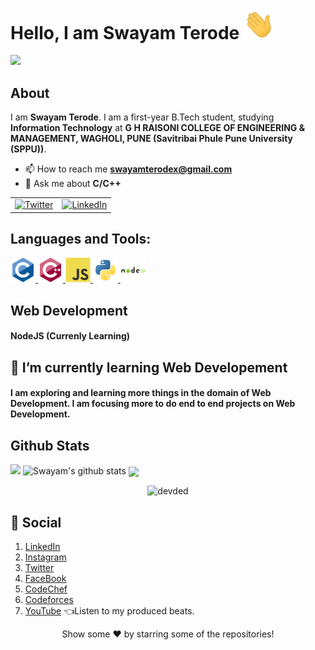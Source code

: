 # Hello, I am Swayam Terode <img src="https://raw.githubusercontent.com/ABSphreak/ABSphreak/master/gifs/Hi.gif" width="50px">

![](https://activity-graph.herokuapp.com/graph?username=swayamterode&theme=react-dark&hide_border=true&area=true)


## About

I am **Swayam Terode**. I am a first-year B.Tech student, studying **Information Technology** at **G H RAISONI COLLEGE OF ENGINEERING & MANAGEMENT, WAGHOLI, PUNE (Savitribai Phule Pune University (SPPU))**.

-  📫 How to reach me **swayamterodex@gmail.com**
-  💬 Ask me about **C/C++**

<table>
  <tr>
    <td><a href="https://twitter.com/swayamterode"><img src="https://img.shields.io/twitter/follow/swayamterode?label=Twitter&style=social" alt="Twitter"></a></td>
    <td><a href="https://www.linkedin.com/in/swayam-terode"><img src="https://img.shields.io/badge/LinkedIn--_.svg?style=social&logo=linkedin" alt="LinkedIn"></a></td>
    
  </tr>
</table>

## Languages and Tools:
<p align="left"> <a href="https://www.cprogramming.com/" target="_blank"> <img src="https://raw.githubusercontent.com/devicons/devicon/master/icons/c/c-original.svg" alt="c" width="40" height="40"/> </a> <a href="https://www.w3schools.com/cpp/" target="_blank"> <img src="https://raw.githubusercontent.com/devicons/devicon/master/icons/cplusplus/cplusplus-original.svg" alt="cplusplus" width="40" height="40"/> </a> <a href="https://developer.mozilla.org/en-US/docs/Web/JavaScript" target="_blank"> <img src="https://raw.githubusercontent.com/devicons/devicon/master/icons/javascript/javascript-original.svg" alt="javascript" width="40" height="40"/> </a> <a href="https://www.python.org" target="_blank"> <img src="https://raw.githubusercontent.com/devicons/devicon/master/icons/python/python-original.svg" alt="python" width="40" height="40"/> </a> <a href="https://nodejs.org" target="_blank"> <img src="https://raw.githubusercontent.com/devicons/devicon/master/icons/nodejs/nodejs-original-wordmark.svg" alt="nodejs" width="40" height="40"/> </a> 

</p>


## Web Development

#### NodeJS (Currenly Learning)


## 🌱 I’m currently learning Web Developement

#### I am exploring and learning more things in the domain of Web Development. I am focusing more to do end to end projects on Web Development.



## Github Stats

<img src="https://github-readme-streak-stats.herokuapp.com/?user=swayamterode">

<img src="https://github-readme-stats.vercel.app/api?username=swayamterode&count_private=true&show_icons=true&theme=light" alt="Swayam's github stats"/>

<img align="center" src="https://github-readme-stats.vercel.app/api/top-langs/?username=swayamterode&layout=compact&theme=light"/>


<br>

<p align="center"> <img src="https://komarev.com/ghpvc/?username=swayamterode" alt="devded" /> </p>

## 👨 Social

1. [LinkedIn](https://www.linkedin.com/in/swayam-terode/)
2. [Instagram](https://www.instagram.com/swayamterode/)
3. [Twitter](https://twitter.com/swayamterode)
4. [FaceBook](https://www.facebook.com/terodeswayam/)
5. [CodeChef](https://www.codechef.com/users/swym)
6. [Codeforces](https://codeforces.com/profile/swayamt)
7. [YouTube](https://www.youtube.com/channel/UCaNo4d9GJPHCa5az5g_zM1Q) :point_left:Listen to  my produced beats. 

<div align="center">
  
Show some ❤️ by starring some of the repositories!

</div>

